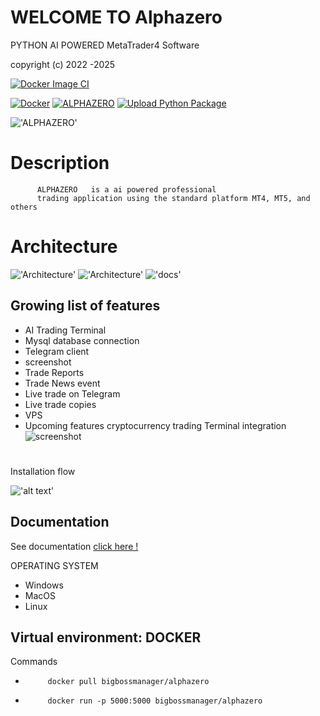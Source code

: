 # WELCOME  TO  Alphazero

PYTHON  AI  POWERED MetaTrader4 Software

copyright (c) 2022 -2025  


[![Docker Image CI](https://github.com/nguemechieu/alphazero/actions/workflows/docker-image.yml/badge.svg)](https://github.com/nguemechieu/alphazero/actions/workflows/docker-image.yml)

[![Docker](https://github.com/nguemechieu/ZONES/actions/workflows/docker-publish.yml/badge.svg)](https://github.com/nguemechieu/alphazero/actions/workflows/docker-publish.yml)
[![ALPHAZERO](https://github.com/nguemechieu/ZONES/actions/workflows/python-app.yml/badge.svg)](https://github.com/nguemechieu/alphazero/actions/workflows/python-app.yml)
[![Upload Python Package](https://github.com/nguemechieu/ZONES/actions/workflows/python-publish.yml/badge.svg)](https://github.com/nguemechieu/alphazero/actions/workflows/python-publish.yml)

!['ALPHAZERO'](./images/alphazero.png)



# Description

          ALPHAZERO   is a ai powered professional  
          trading application using the standard platform MT4, MT5, and others

# Architecture

!['Architecture'](./src/images/Architecture/zones_ea/Slide3.PNG)
!['Architecture'](./src/images/Architecture/zones_ea/Slide4.PNG)
!['docs'](./src/License/LICENSE)

## Growing list of features

- AI Trading Terminal
- Mysql database connection
- Telegram client
- screenshot
- Trade Reports
- Trade News event
- Live trade on Telegram
- Live trade copies
- VPS
- Upcoming features cryptocurrency trading Terminal integration
  ![screenshot](MT4/Images/File/alphazero.ico)

# 
Installation flow

!['alt text'](src/images/ZONESEA/Slide2.PNG)
## Documentation

See documentation [click here !](src/docs/Alphazero.pdf)



OPERATING SYSTEM 
  - Windows
  - MacOS
  - Linux




## Virtual environment: DOCKER

Commands
-          docker pull bigbossmanager/alphazero
-          docker run -p 5000:5000 bigbossmanager/alphazero
